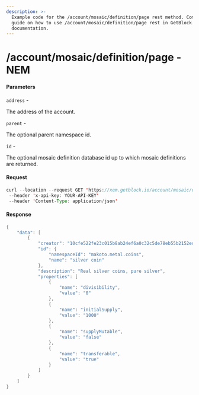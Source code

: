 ```yaml
---
description: >-
  Example code for the /account/mosaic/definition/page rest method. Сomplete
  guide on how to use /account/mosaic/definition/page rest in GetBlock.io Web3
  documentation.
---
```


# /account/mosaic/definition/page - NEM

#### Parameters

`address` -

The address of the account.

`parent` -

The optional parent namespace id.

`id` -

The optional mosaic definition database id up to which mosaic definitions are returned.

#### Request

```java
curl --location --request GET 'https://xem.getblock.io/account/mosaic/definition/page?address=NC4T246ALCPNBTAOCSC5EAVFMDFBOACSQAF6WKHV'
 --header 'x-api-key: YOUR-API-KEY' 
 --header 'Content-Type: application/json'
```

#### Response

```java
{
    "data": [
        {
            "creator": "10cfe522fe23c015b8ab24ef6a0c32c5de78eb55b2152ed07b6a092121187100",
            "id": {
                "namespaceId": "makoto.metal.coins",
                "name": "silver coin"
            },
            "description": "Real silver coins, pure silver",
            "properties": [
                {
                    "name": "divisibility",
                    "value": "0"
                },
                {
                    "name": "initialSupply",
                    "value": "1000"
                },
                {
                    "name": "supplyMutable",
                    "value": "false"
                },
                {
                    "name": "transferable",
                    "value": "true"
                }
            ]
        }
    ]
}
```
